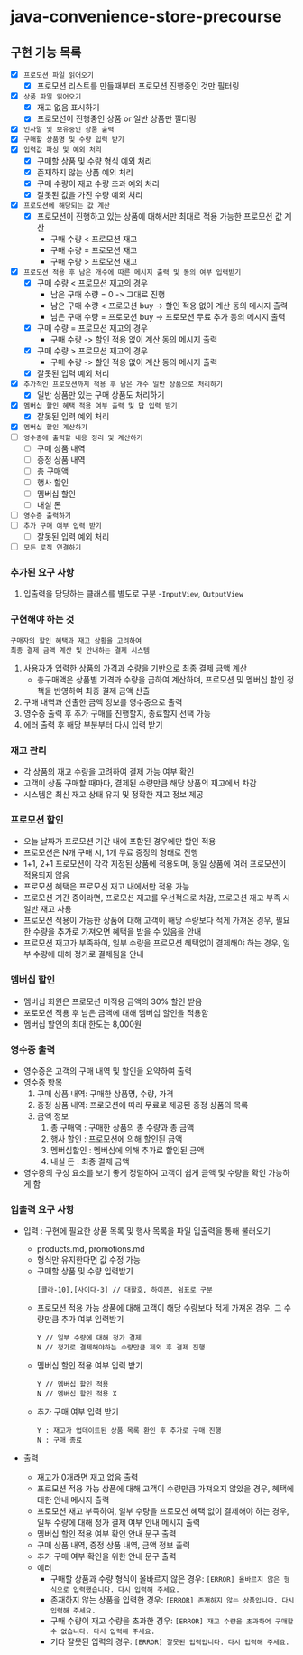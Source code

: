 # java-convenience-store-precourse

## 구현 기능 목록
- [x] ```프로모션 파일 읽어오기```
  - [x] 프로모션 리스트를 만들때부터 프로모션 진행중인 것만 필터링
- [x] ```상품 파일 읽어오기```
  - [x] 재고 없음 표시하기
  - [x] 프로모션이 진행중인 상품 or 일반 상품만 필터링
- [x] ```인사말 및 보유중인 상품 출력```
- [x] ```구매할 상품명 및 수량 입력 받기```
- [x] ```입력값 파싱 및 예외 처리```
  - [x] 구매할 상품 및 수량 형식 예외 처리
  - [x] 존재하지 않는 상품 예외 처리
  - [x] 구매 수량이 재고 수량 초과 예외 처리
  - [x] 잘못된 값을 가진 수량 예외 처리
- [x] ```프로모션에 해당되는 값 계산```
  - [x] 프로모션이 진행하고 있는 상품에 대해서만 최대로 적용 가능한 프로모션 값 계산
    - 구매 수량 < 프로모션 재고
    - 구매 수량 = 프로모션 재고
    - 구매 수량 > 프로모션 재고
- [x] ```프로모션 적용 후 남은 개수에 따른 메시지 출력 및 동의 여부 입력받기``` 
  - [x] 구매 수량 < 프로모션 재고의 경우
    - 남은 구매 수량 = 0 -> 그대로 진행
    - 남은 구매 수량 < 프로모션 buy -> 할인 적용 없이 계산 동의 메시지 출력
    - 남은 구매 수량 = 프로모션 buy -> 프로모션 무료 추가 동의 메시지 출력
  - [x] 구매 수량 = 프로모션 재고의 경우
    - 구매 수량 -> 할인 적용 없이 계산 동의 메시지 출력
  - [x] 구매 수량 > 프로모션 재고의 경우
    - 구매 수량 -> 할인 적용 없이 계산 동의 메시지 출력
  - [x] 잘못된 입력 예외 처리
- [x] ```추가적인 프로모션까지 적용 후 남은 개수 일반 상품으로 처리하기```
  - [x] 일반 상품만 있는 구매 상품도 처리하기
- [x] ```멤버십 할인 혜택 적용 여부 출력 및 답 입력 받기```
  - [x] 잘못된 입력 예외 처리
- [x] ```멤버십 할인 계산하기```
- [ ] ```영수증에 출력할 내용 정리 및 계산하기```
  - [ ] 구매 상품 내역
  - [ ] 증정 상품 내역
  - [ ] 총 구매액
  - [ ] 행사 할인
  - [ ] 멤버십 할인
  - [ ] 내실 돈
- [ ] ```영수증 출력하기``` 
- [ ] ```추가 구매 여부 입력 받기```
  - [ ] 잘못된 입력 예외 처리
- [ ] ```모든 로직 연결하기```

### 추가된 요구 사항
1. 입출력을 담당하는 클래스를 별도로 구분 -```InputView```, ```OutputView```

### 구현해야 하는 것
```
구매자의 할인 혜택과 재고 상황을 고려하여 
최종 결제 금액 계산 및 안내하는 결제 시스템
```

1. 사용자가 입력한 상품의 가격과 수량을 기반으로 최종 결제 금액 계산
   - 총구매액은 상품별 가격과 수량을 곱하여 계산하며, 프로모션 및 멤버십 할인 정책을 반영하여 최종 결제 금액 산출
2. 구매 내역과 산출한 금액 정보를 영수증으로 출력
3. 영수증 출력 후 추가 구매를 진행할지, 종료할지 선택 가능
4. 에러 출력 후 해당 부분부터 다시 입력 받기

### 재고 관리
- 각 상품의 재고 수량을 고려하여 결제 가능 여부 확인
- 고객이 상품 구매할 때마다, 결제된 수량만큼 해당 상품의 재고에서 차감
- 시스템은 최신 재고 상태 유지 및 정확한 재고 정보 제공

### 프로모션 할인
- 오늘 날짜가 프로모션 기간 내에 포함된 경우에만 할인 적용
- 프로모션은 N개 구매 시, 1개 무료 증정의 형태로 진행
- 1+1, 2+1 프로모션이 각각 지정된 상품에 적용되며, 동일 상품에 여러 프로모션이 적용되지 않음
- 프로모션 혜택은 프로모션 재고 내에서만 적용 가능
- 프로모션 기간 중이라면, 프로모션 재고를 우선적으로 차감, 프로모션 재고 부족 시 일반 재고 사용
- 프로모션 적용이 가능한 상품에 대해 고객이 해당 수량보다 적게 가져온 경우, 필요한 수량을 추가로 가져오면 혜택을 받을 수 있음을 안내
- 프로모션 재고가 부족하여, 일부 수량을 프로모션 혜택없이 결제해야 하는 경우, 일부 수량에 대해 정가로 결제됨을 안내

### 멤버십 할인
- 멤버십 회원은 프로모션 미적용 금액의 30% 할인 받음
- 포로모션 적용 후 남은 금액에 대해 멤버십 할인을 적용함
- 멤버십 할인의 최대 한도는 8,000원

### 영수증 출력
- 영수증은 고객의 구매 내역 및 할인을 요약하여 출력
- 영수증 항목
  1. 구매 상품 내역: 구매한 상품명, 수량, 가격
  2. 증정 상품 내역: 프로모션에 따라 무료로 제공된 증정 상품의 목록
  3. 금액 정보
     1. 총 구매액 : 구매한 상품의 총 수량과 총 금액
     2. 행사 할인 : 프로모션에 의해 할인된 금액
     3. 멤버십할인 : 멤버십에 의해 추가로 할인된 금액
     4. 내실 돈 : 최종 결제 금액
- 영수증의 구성 요소를 보기 좋게 정렬하여 고객이 쉽게 금액 및 수량을 확인 가능하게 함

### 입출력 요구 사항
- 입력 : 구현에 필요한 상품 목록 및 행사 목록을 파일 입출력을 통해 불러오기
  - products.md, promotions.md
  - 형식만 유지한다면 값 수정 가능
  - 구매할 상품 및 수량 입력받기
    ```
    [콜라-10],[사이다-3] // 대활호, 하이픈, 쉼표로 구분
      ```
  - 프로모션 적용 가능 상품에 대해 고객이 해당 수량보다 적게 가져온 경우, 그 수량만큼 추가 여부 입력받기
    ```
    Y // 일부 수량에 대해 정가 결제
    N // 정가로 결제해야하는 수량만큼 제외 후 결제 진행
    ```
  - 멤버십 할인 적용 여부 입력 받기
    ```
    Y // 멤버십 할인 적용
    N // 멤버십 할인 적용 X
    ```
  - 추가 구매 여부 입력 받기
    ```
    Y : 재고가 업데이트된 상품 목록 환인 후 추가로 구매 진행
    N : 구매 종료
    ```

- 출력
  - 재고가 0개라면 재고 없음 출력
  - 프로모션 적용 가능 상품에 대해 고객이 수량만큼 가져오지 않았을 경우, 혜택에 대한 안내 메시지 출력
  - 프로모션 재고 부족하여, 일부 수량을 프로모션 혜택 없이 결제해야 하는 경우, 일부 수량에 대해 정가 결제 여부 안내 메시지 출력
  - 멤버십 할인 적용 여부 확인 안내 문구 출력
  - 구매 상품 내역, 증정 상품 내역, 금액 정보 출력
  - 추가 구매 여부 확인을 위한 안내 문구 출력
  - 에러
    - 구매할 상품과 수량 형식이 올바르지 않은 경우: ```[ERROR] 올바르지 않은 형식으로 입력했습니다. 다시 입력해 주세요.```
    - 존재하지 않는 상품을 입력한 경우: ```[ERROR] 존재하지 않는 상품입니다. 다시 입력해 주세요.```
    - 구매 수량이 재고 수량을 초과한 경우: ```[ERROR] 재고 수량을 초과하여 구매할 수 없습니다. 다시 입력해 주세요.```
    - 기타 잘못된 입력의 경우: ```[ERROR] 잘못된 입력입니다. 다시 입력해 주세요.```